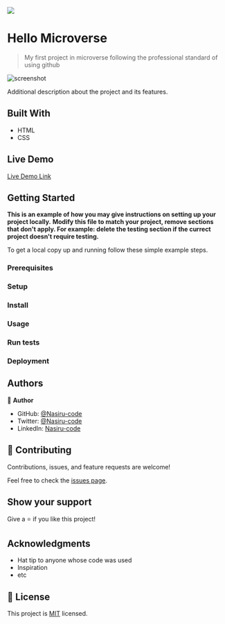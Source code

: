 ![](https://img.shields.io/badge/Microverse-blueviolet)

# Hello Microverse

> My first project in microverse following the professional standard of using github

![screenshot](./app_screenshot.png)

Additional description about the project and its features.

## Built With

- HTML
- CSS

## Live Demo

[Live Demo Link](https://livedemo.com)


## Getting Started

**This is an example of how you may give instructions on setting up your project locally.**
**Modify this file to match your project, remove sections that don't apply. For example: delete the testing section if the currect project doesn't require testing.**


To get a local copy up and running follow these simple example steps.

### Prerequisites

### Setup

### Install

### Usage

### Run tests

### Deployment



## Authors

👤 **Author**

- GitHub: [@Nasiru-code](https://github.com/Nasiru-code)
- Twitter: [@Nasiru-code](https://twitter.com/AkinkunmiGbola3)
- LinkedIn: [Nasiru-code](https://linkedin.com/in/akinkunmi-gbolahan-nasiru-49a369199/)


## 🤝 Contributing

Contributions, issues, and feature requests are welcome!

Feel free to check the [issues page](../../issues/).

## Show your support

Give a ⭐️ if you like this project!

## Acknowledgments

- Hat tip to anyone whose code was used
- Inspiration
- etc

## 📝 License

This project is [MIT](./MIT.md) licensed.

